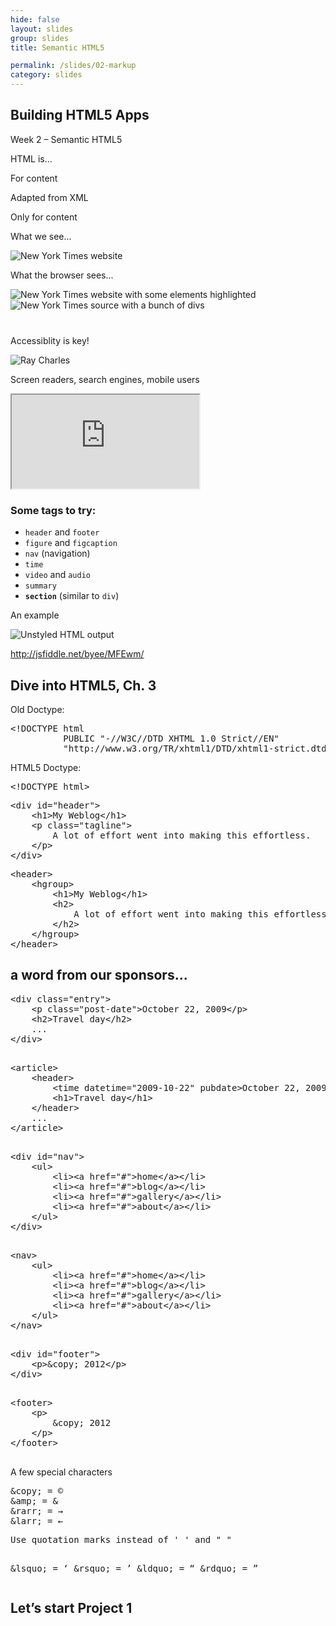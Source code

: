 ```yaml
---
hide: false
layout: slides
group: slides
title: Semantic HTML5

permalink: /slides/02-markup
category: slides
---
```


<article class="dark">
  <h1>Building HTML5 Apps</h1>
  <p>Week 2 &ndash; Semantic HTML5</p>
</article>

<article>
  <section>
    <p class="em-txt c">HTML is...</p>
    <aside class="center-txt build">
      <p>For content</p>
      <p>Adapted from XML</p>
      <p>Only for content</p>
    </aside>
  </section>
</article>

<article>
  <section class="build">
    <p class="em-txt c">What we see...</p>
  </section>
</article>

<article class="fill">
  <img src="/img/02-nyt-orig.png" alt="New York Times website">
</article>

<article>
  <section class="build">
    <p class="em-txt c">What the browser sees...</p>
  </section>
</article>

<article class="fill">
  <img src="/img/02-nyt-elems.png" alt="New York Times website with some elements highlighted">
</article>

<article class="fill">
  <img src="/img/02-nyt-divitis.png" alt="New York Times source with a bunch of divs">
</article>

<article>
  <section>
    <p class="em-txt" style="margin-top: 40px;">Accessiblity is key!</p>
    <img src="/img/02-raycharles-thesussman.jpg" alt="Ray Charles" class="centered">
    <p class="center-txt">Screen readers, search engines, mobile users</p>
  </section>
</article>

<article class='fill'>
  <iframe src='http://www.youtube.com/embed/D3-v9tRu9oE?modestbranding=1'>&nbsp;</iframe>
</article>

<article>
  <h3>Some tags to try:</h3>
  <ul class="build">
    <li><code>header</code> and <code>footer</code></li>
    <li><code>figure</code> and <code>figcaption</code></li>
    <li><code>nav</code> (navigation)</li>
    <li><code>time</code></li>
    <li><code>video</code> and <code>audio</code></li>
    <li><code>summary</code></li>
    <li><strong><code>section</code></strong> (similar to <code>div</code>)</li>
  </ul>
</article>

<article>
  <p class="em-txt" style="margin-top: 0;">An example</p>
  <img src="/img/02-unstyled-txt.png" alt="Unstyled HTML output" class="centered">
  <p class="center-txt"><a href="http://jsfiddle.net/byee/MFEwm/">http://jsfiddle.net/byee/MFEwm/</a></p>
</article>

<article>
	<h1>Dive into HTML5, Ch. 3</h1>
</article>

<article>
	<p>Old Doctype:</p>
	<pre class="old">&lt;!DOCTYPE html
          PUBLIC "-//W3C//DTD XHTML 1.0 Strict//EN"
          "http://www.w3.org/TR/xhtml1/DTD/xhtml1-strict.dtd"&gt;</pre>
  	<p>HTML5 Doctype:</p>
  	<pre>&lt;!DOCTYPE html&gt;</pre>
</article>

<article>
	<pre class="old">&lt;div id="header"&gt;
    &lt;h1>My Weblog&lt;/h1&gt;
    &lt;p class="tagline"&gt;
        A lot of effort went into making this effortless.
    &lt;/p&gt;
&lt;/div&gt;</pre>
	<pre>&lt;header&gt;
    &lt;hgroup&gt;        
        &lt;h1&gt;My Weblog&lt;/h1&gt;
        &lt;h2&gt;
            A lot of effort went into making this effortless.
        &lt;/h2&gt;
    &lt;/hgroup&gt;
&lt;/header&gt;</pre>
</article>

<article>
	<h1>a word from our sponsors...</h1>
</article>

<article>
	<pre>&lt;div class="entry"&gt;
    &lt;p class="post-date"&gt;October 22, 2009&lt;/p&gt;
    &lt;h2&gt;Travel day&lt;/h2&gt;
    ...
&lt;/div&gt;
	</pre>
	<pre>&lt;article&gt;
    &lt;header&gt;
        &lt;time datetime="2009-10-22" pubdate&gt;October 22, 2009&lt;/time&gt;
        &lt;h1&gt;Travel day&lt;/h1&gt;
    &lt;/header&gt;
    ...
&lt;/article&gt;
	</pre>
</article>

<article>
	<pre>&lt;div id="nav"&gt;
    &lt;ul&gt;
        &lt;li&gt;&lt;a href="#"&gt;home&lt;/a&gt;&lt;/li&gt;
        &lt;li&gt;&lt;a href="#"&gt;blog&lt;/a&gt;&lt;/li&gt;
        &lt;li&gt;&lt;a href="#"&gt;gallery&lt;/a&gt;&lt;/li&gt;
        &lt;li&gt;&lt;a href="#"&gt;about&lt;/a&gt;&lt;/li&gt;
    &lt;/ul&gt;
&lt;/div&gt;
	</pre>
	<pre>&lt;nav&gt;
    &lt;ul&gt;
        &lt;li&gt;&lt;a href="#"&gt;home&lt;/a&gt;&lt;/li&gt;
        &lt;li&gt;&lt;a href="#"&gt;blog&lt;/a&gt;&lt;/li&gt;
        &lt;li&gt;&lt;a href="#"&gt;gallery&lt;/a&gt;&lt;/li&gt;
        &lt;li&gt;&lt;a href="#"&gt;about&lt;/a&gt;&lt;/li&gt;
    &lt;/ul&gt;
&lt;/nav&gt;
	</pre>
</article>

<article>
	<pre>&lt;div id="footer"&gt;
    &lt;p&gt;&amp;copy; 2012&lt;/p&gt;
&lt;/div&gt;
	</pre>
	<pre>&lt;footer&gt;
    &lt;p&gt;
        &amp;copy; 2012
    &lt;/p&gt;
&lt;/footer&gt;
	</pre>
</article>

<article>
	<p>A few special characters</p>
		<pre>&amp;copy; = &copy;
&amp;amp; = &amp;
&amp;rarr; = &rarr;
&amp;larr; = &larr;
</pre>
<pre>
Use quotation marks instead of ' ' and " "

&amp;lsquo; = &lsquo;
&amp;rsquo; = &rsquo;
&amp;ldquo; = &ldquo;
&amp;rdquo; = &rdquo; 
</pre>
</article>

<article>
<h1>Let&rsquo;s start Project 1</h1>
</article>
